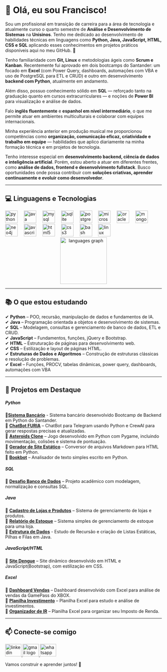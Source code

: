 <h1 align="left">👋 Olá, eu sou Francisco!</h1>
<div align="left">
<p align="left">
Sou um profissional em transição de carreira para a área de tecnologia e atualmente curso o quarto semestre de <b>Análise e Desenvolvimento de Sistemas</b> na <b>Unisinos</b>. Tenho me dedicado ao desenvolvimento de habilidades técnicas em linguagens como <b>Python, Java, JavaScript, HTML, CSS e SQL</b> aplicando esses conhecimentos em projetos práticos disponíveis aqui no meu GitHub. 🚀
</p>
<p align="left">
Tenho familiaridade com <b>Git, Linux</b> e metodologias ágeis como <b>Scrum e Kanban</b>. Recentemente fui aprovado em dois bootcamps do Santander: um focado em <b>Excel</b> (com Power Query, dashboards, automações com VBA e uso de PostgreSQL para ETL e CRUD) e outro em desenvolvimento <b>backend com Python</b>, atualmente em andamento.
</p>
<p align="left">
Além disso, possuo conhecimento sólido em <b>SQL</b> — reforçado tanto na graduação quanto em cursos extracurriculares — e noções de <b>Power BI</b> para visualização e análise de dados.
</p>
<p align="left">
Falo <b>inglês fluentemente</b> e <b>espanhol em nível intermediário</b>, o que me permite atuar em ambientes multiculturais e colaborar com equipes internacionais.
</p>
<p align="left">
Minha experiência anterior em produção musical me proporcionou competências como <b>organização, comunicação eficaz, criatividade e trabalho em equipe</b> — habilidades que aplico diariamente na minha formação técnica e em projetos de tecnologia.
</p>
<p align="left">
Tenho interesse especial em <b>desenvolvimento backend, ciência de dados e inteligência artificial</b>. Porém, estou aberto a atuar em diferentes frentes, como <b>análise de dados, frontend e desenvolvimento fullstack</b>. Busco oportunidades onde possa contribuir com <b>soluções criativas, aprender continuamente e evoluir como desenvolvedor</b>.
</p>
</div>

---

<h2 align="left">💻 Linguagens e Tecnologias</h2>

<div align="left">
  <img src="https://cdn.jsdelivr.net/gh/devicons/devicon/icons/python/python-original.svg" height="40" alt="python logo"  />
  <img width="12" />
  <img src="https://cdn.jsdelivr.net/gh/devicons/devicon/icons/java/java-original.svg" height="40" alt="java logo"  />
  <img width="12" />
  <img src="https://cdn.jsdelivr.net/gh/devicons/devicon/icons/mysql/mysql-original.svg" height="40" alt="mysql logo"  />
  <img width="12" />
  <img src="https://cdn.jsdelivr.net/gh/devicons/devicon/icons/sqlite/sqlite-original.svg" height="40" alt="sqlite logo"  />
  <img width="12" />
  <img src="https://cdn.jsdelivr.net/gh/devicons/devicon/icons/postgresql/postgresql-original.svg" height="40" alt="postgresql logo"  />
  <img width="12" />
  <img src="https://cdn.jsdelivr.net/gh/devicons/devicon/icons/microsoftsqlserver/microsoftsqlserver-plain.svg" height="40" alt="microsoftsqlserver logo"  />
  <img width="12" />
  <img src="https://cdn.jsdelivr.net/gh/devicons/devicon/icons/oracle/oracle-original.svg" height="40" alt="oracle logo"  />
  <img width="12" />
  <img src="https://cdn.jsdelivr.net/gh/devicons/devicon/icons/mongodb/mongodb-original.svg" height="40" alt="mongodb logo"  />
  <img width="12" />
  <img src="https://cdn.jsdelivr.net/gh/devicons/devicon/icons/neo4j/neo4j-original.svg" height="40" alt="neo4j logo"  />
  <img width="12" />
  <img src="https://cdn.jsdelivr.net/gh/devicons/devicon/icons/javascript/javascript-original.svg" height="40" alt="javascript logo"  />
  <img width="12" />
  <img src="https://cdn.jsdelivr.net/gh/devicons/devicon/icons/html5/html5-original.svg" height="40" alt="html5 logo"  />
  <img width="12" />
  <img src="https://cdn.jsdelivr.net/gh/devicons/devicon/icons/css3/css3-original.svg" height="40" alt="css3 logo"  />
  <img width="12" />
  <img src="https://cdn.jsdelivr.net/gh/devicons/devicon/icons/bash/bash-original.svg" height="40" alt="bash logo"  />
  <img width="12" />
  <img src="https://cdn.jsdelivr.net/gh/devicons/devicon/icons/linux/linux-original.svg" height="40" alt="linux logo"  />
</div>

<div align="center">
  <img src="https://github-readme-stats.vercel.app/api/top-langs?username=FranciscoGoyaAMC&locale=en&hide_title=false&layout=compact&card_width=320&langs_count=5&theme=dracula&hide_border=false&order=2" height="150" alt="languages graph" />
</div>

---

<h2 align="left">📚 O que estou estudando</h2>

<p align="left">
✔ <b>Python</b> – POO, recursão, manipulação de dados e fundamentos de IA. <br>
✔ <b>Java</b> – Programação orientada a objetos e desenvolvimento de sistemas. <br>
✔ <b>SQL</b> – Modelagem, consultas e gerenciamento de banco de dados, ETL e CRUD. <br>
✔ <b>JavaScript</b> – Fundamentos, funções, jQuery e Bootstrap. <br>
✔ <b>HTML</b> – Estruturação de páginas para desenvolvimento web. <br>
✔ <b>CSS</b> – Estilização e layout de páginas HTML. <br>
✔ <b>Estruturas de Dados e Algoritmos</b> – Construção de estruturas clássicas e resolução de problemas. <br>
✔ <b>Excel</b> – Funções, PROCV, tabelas dinâmicas, power query, dashboards, automações com VBA
</p>

---

<h2 align="left">📌 Projetos em Destaque</h2>

<p align="left">
<h5 align="left">Python</h5>
🔹<b><a href="https://github.com/FranciscoGoyaAMC/BootCampSantander2025" target="_blank">Sistema Bancário</a></b> - Sistema bancário desenvolvido Bootcamp de Backend em Python do Santander. <br>
🔹 <b><a href="https://github.com/FranciscoGoyaAMC/bot-furia" target="_blank">ChatBot FURIA</a></b> – ChatBot para Telegram usando Python e CrewAI para gerar respostas precisas e atualizadas. <br>
🔹 <b><a href="https://github.com/FranciscoGoyaAMC/asteroids_project" target="_blank">Asteroids Clone</a></b> – Jogo desenvolvido em Python com Pygame, incluindo movimentação, colisões e sistema de pontuação. <br>
🔹 <b><a href="https://github.com/FranciscoGoyaAMC/static_site" target="_blank">Gerador de Site Estático</a></b> – Conversor de arquivos Markdown para HTML feito em Python. <br>
🔹 <b><a href="https://github.com/FranciscoGoyaAMC/bookbot" target="_blank">Bookbot</a></b> – Analisador de texto simples escrito em Python. <br>
<h5 align="left">SQL</h5>
🔹 <b><a href="https://github.com/FranciscoGoyaAMC/EstudosSQL/tree/main/Unisinos/DesafioSQL" target="_blank">Desafio Banco de Dados</a></b> – Projeto acadêmico com modelagem, normalização e consultas SQL. <br>
<h5 align="left">Java</h5>
🔹 <b><a href="https://github.com/FranciscoGoyaAMC/EstudosJava/tree/main/Unisinos/DesafioFinalCadeiraLabI" target="_blank">Cadastro de Lojas e Produtos</a></b> –  Sistema de gerenciamento de lojas e produtos. <br>
🔹 <b><a href="https://github.com/FranciscoGoyaAMC/estudoManipulacaoDeArquivo" target="_blank">Relatório de Estoque</a></b> – Sistema simples de gerenciamento de estoque para uma loja. <br>
🔹 <b><a href="https://github.com/FranciscoGoyaAMC/DesafioLabII" target="_blank">Estrutura de Dados</a></b> - Estudo de Recursão e criação de Listas Estáticas, Pilhas e Filas em Java. <br>
<h5 align="left">JavaScript/HTML</h5>
🔹 <b><a href="https://github.com/FranciscoGoyaAMC/site_dengue" target="_blank">Site Dengue</a></b> – Site dinâmico desenvolvido em HTML e JavaScript(Bootstrap), com estilização em CSS. <br>
<h5 align="left">Excel</h5>
🔹 <b><a href="https://github.com/FranciscoGoyaAMC/DashboardVendas" target="_blank">Dashboard Vendas</a></b> – Dashboard desenvolvido com Excel para análise de vendas da GamePass do XBOX. <br>
🔹 <b><a href="https://github.com/FranciscoGoyaAMC/Planilha_Investimento" target="_blank">Planilha Investimento</a></b> – Planilha Excel para estudo e análise de investimentos. <br>
🔹 <b><a href="https://github.com/FranciscoGoyaAMC/OrganizadorImpostoDeRenda" target="_blank">Organizador de IR</a></b> – Planilha Excel para organizar seu Imposto de Renda.
</p>

---

<h2 align="left">📫 Conecte-se comigo</h2>

<div align="left">
  <a href="https://www.linkedin.com/in/francisco-goya-de-almeida-martins-costa-0a8ab9327/" target="_blank">
    <img src="https://raw.githubusercontent.com/maurodesouza/profile-readme-generator/master/src/assets/icons/social/linkedin/default.svg" width="52" height="40" alt="linkedin logo" />
  </a>
  <a href="mailto:franciscogoya.amc@gmail.com" target="_blank">
    <img src="https://raw.githubusercontent.com/maurodesouza/profile-readme-generator/master/src/assets/icons/social/gmail/default.svg" width="52" height="40" alt="gmail logo" />
  </a>
  <a href="https://wa.me/5551981275435" target="_blank">
    <img src="https://raw.githubusercontent.com/maurodesouza/profile-readme-generator/master/src/assets/icons/social/whatsapp/default.svg" width="52" height="40" alt="whatsapp logo" />
  </a>
</div>

<p align="left">Vamos construir e aprender juntos! 🚀</p>
